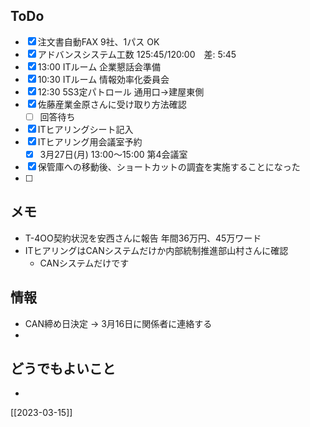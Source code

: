 ## ToDo
- [x] 注文書自動FAX 9社、1パス OK
- [x] アドバンスシステム工数 125:45/120:00　差: 5:45
- [x] 13:00 ITルーム 企業懇話会準備
- [x] 10:30 ITルーム 情報効率化委員会
- [x] 12:30 5S3定パトロール 通用口→建屋東側
- [x] 佐藤産業金原さんに受け取り方法確認
	- [ ] 回答待ち
- [x] ITヒアリングシート記入
- [x] ITヒアリング用会議室予約
	- [x] 3月27日(月) 13:00～15:00 第4会議室
- [x] 保管庫への移動後、ショートカットの調査を実施することになった
- [ ] 


## メモ
- T-4OO契約状況を安西さんに報告 年間36万円、45万ワード
- ITヒアリングはCANシステムだけか内部統制推進部山村さんに確認
	- CANシステムだけです


## 情報
- CAN締め日決定 → 3月16日に関係者に連絡する
- 


## どうでもよいこと
- 


[[2023-03-15]]

